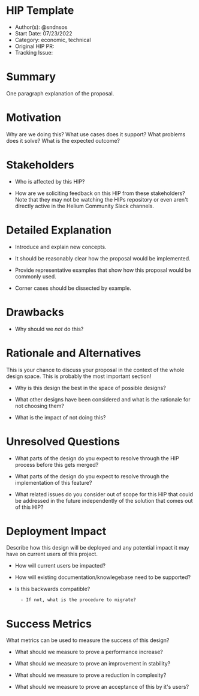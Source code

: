 # HIP Template

- Author(s): @sndnsos
- Start Date: 07/23/2022
- Category: economic, technical
- Original HIP PR: <!-- leave this empty; maintainer will fill in ID of this pull request -->
- Tracking Issue: <!-- leave this empty; maintainer will create a discussion issue -->

# Summary
[summary]: #summary

One paragraph explanation of the proposal.

# Motivation
[motivation]: #motivation

Why are we doing this? What use cases does it support? What problems does it
solve? What is the expected outcome?

# Stakeholders
[stakeholders]: #stakeholders

* Who is affected by this HIP?

* How are we soliciting feedback on this HIP from these stakeholders? Note that
  they may not be watching the HIPs repository or even aren't directly active in
  the Helium Community Slack channels.

# Detailed Explanation
[detailed-explanation]: #detailed-explanation

- Introduce and explain new concepts.

- It should be reasonably clear how the proposal would be implemented.

- Provide representative examples that show how this proposal would be commonly
  used.

- Corner cases should be dissected by example.

# Drawbacks
[drawbacks]: #drawbacks

- Why should we *not* do this?

# Rationale and Alternatives
[alternatives]: #rationale-and-alternatives

This is your chance to discuss your proposal in the context of the whole design
space. This is probably the most important section!

- Why is this design the best in the space of possible designs?

- What other designs have been considered and what is the rationale for not
  choosing them?

- What is the impact of not doing this?

# Unresolved Questions
[unresolved]: #unresolved-questions

- What parts of the design do you expect to resolve through the HIP process
  before this gets merged?

- What parts of the design do you expect to resolve through the implementation
  of this feature?

- What related issues do you consider out of scope for this HIP that could be
  addressed in the future independently of the solution that comes out of this
  HIP?

# Deployment Impact
[deployment-impact]: #deployment-impact

Describe how this design will be deployed and any potential impact it may have on
current users of this project.

- How will current users be impacted?

- How will existing documentation/knowlegebase need to be supported?

- Is this backwards compatible?

        - If not, what is the procedure to migrate?

# Success Metrics
[success-metrics]: #success-metrics

What metrics can be used to measure the success of this design?

- What should we measure to prove a performance increase?

- What should we measure to prove an improvement in stability?

- What should we measure to prove a reduction in complexity?

- What should we measure to prove an acceptance of this by it's users?

